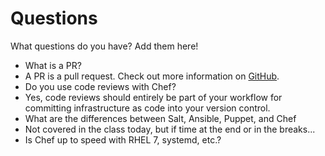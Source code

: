 # Questions

What questions do you have?  Add them here!

* What is a PR?
 * A PR is a pull request. Check out more information on [GitHub](https://help.github.com/articles/using-pull-requests/).
* Do you use code reviews with Chef?
 * Yes, code reviews should entirely be part of your workflow for committing infrastructure as code into your version control.
* What are the differences between Salt, Ansible, Puppet, and Chef
 * Not covered in the class today, but if time at the end or in the breaks...
* Is Chef up to speed with RHEL 7, systemd, etc.?
